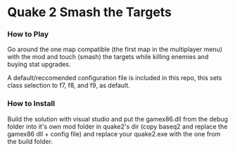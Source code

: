 # Quake 2 Smash the Targets

### How to Play
Go around the one map compatible (the first map in the multiplayer menu) with the mod and touch (smash) the targets while killing enemies and buying stat upgrades.

A default/reccomended configuration file is included in this repo, this sets class selection to f7, f8, and f9, as default.

### How to Install
Build the solution with visual studio and put the gamex86.dll from the debug folder into it's own mod folder in quake2's dir (copy baseq2 and replace the gamex86 dll + config file) and replace your quake2.exe with the one from the build folder.
